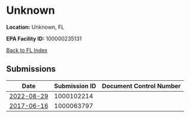 # Unknown

**Location:** Unknown, FL

**EPA Facility ID:** 100000235131

[Back to FL Index](../../index.md)

## Submissions

| Date | Submission ID | Document Control Number |
|------|--------------|-------------------------|
| [2022-08-29](submissions/1000102214.md) | 1000102214 |  |
| [2017-06-16](submissions/1000063797.md) | 1000063797 |  |
